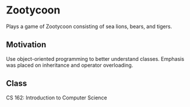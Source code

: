 # Zootycoon
Plays a game of Zootycoon consisting of sea lions, bears, and tigers.

## Motivation
Use object-oriented programming to better understand classes.
Emphasis was placed on inheritance and operator overloading.

## Class
CS 162: Introduction to Computer Science
